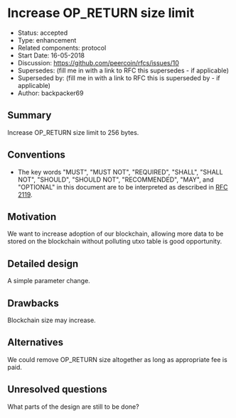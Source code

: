 # Increase OP_RETURN size limit

- Status: accepted 
- Type: enhancement
- Related components: protocol
- Start Date: 16-05-2018
- Discussion: https://github.com/peercoin/rfcs/issues/10 
- Supersedes: (fill me in with a link to RFC this supersedes - if applicable)
- Superseded by: (fill me in with a link to RFC this is superseded by - if applicable)
- Author: backpacker69

## Summary

Increase OP_RETURN size limit to 256 bytes.

## Conventions
- The key words "MUST", "MUST NOT", "REQUIRED", "SHALL", "SHALL NOT", "SHOULD", "SHOULD NOT", "RECOMMENDED", "MAY", and "OPTIONAL" in this document are to be interpreted as described in [RFC 2119](http://tools.ietf.org/html/rfc2119).

## Motivation

We want to increase adoption of our blockchain, allowing more data to be stored on the blockchain without polluting utxo table is good opportunity.

## Detailed design

A simple parameter change.

## Drawbacks

Blockchain size may increase.

## Alternatives

We could remove OP_RETURN size altogether as long as appropriate fee is paid.

## Unresolved questions

What parts of the design are still to be done?

